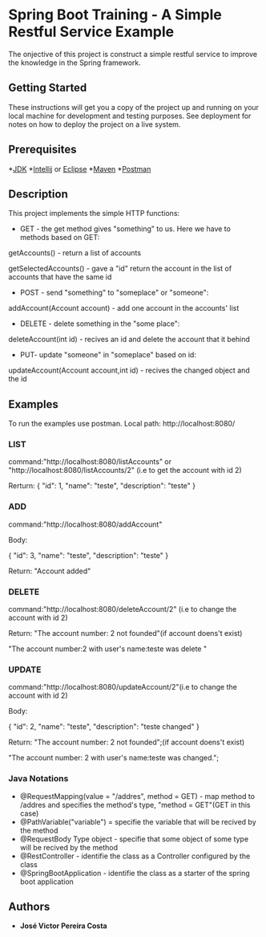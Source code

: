# Spring Boot Training - A Simple Restful Service Example

The onjective of this project is construct a simple restful service to improve the knowledge in the Spring framework.

## Getting Started

These instructions will get you a copy of the project up and running on your local machine for development and testing purposes. See deployment for notes on how to deploy the project on a live system.

## Prerequisites

*[JDK](http://www.oracle.com/technetwork/pt/java/javase/downloads/jdk8-downloads-2133151.html)
*[Intellij](https://www.jetbrains.com/idea/) or [Eclipse](http://www.eclipse.org)
*[Maven](https://maven.apache.org)
*[Postman](https://www.getpostman.com)

## Description

This project implements the simple HTTP functions:

* GET - the get method gives "something" to us. Here we have to methods based on GET:

getAccounts() - return a list of accounts

getSelectedAccounts() - gave a "id" return the account in the list of accounts that have the same id

* POST - send "something" to "someplace" or "someone":

addAccount(Account account) - add one account in the accounts' list

* DELETE - delete something in the "some place":

deleteAccount(int id) - recives an id and delete the account that it behind

* PUT- update "someone" in "someplace" based on id:

updateAccount(Account account,int id) - recives the changed object and the id


## Examples
To run the examples use postman. Local path: http://localhost:8080/

### LIST

command:"http://localhost:8080/listAccounts" or "http://localhost:8080/listAccounts/2" (i.e to get the account with id 2)

Rerturn:
{
	"id": 1,
	"name": "teste",
	"description": "teste"
}


### ADD

command:"http://localhost:8080/addAccount"

Body:

{
	"id": 3,
	"name": "teste",
	"description": "teste"
}

Return: 
"Account added"

### DELETE

command:"http://localhost:8080/deleteAccount/2" (i.e to change the account with id 2)

Return:
 "The account number: 2 not founded"(if account doens't exist)
        
 "The account number:2 with user's name:teste was delete "

### UPDATE

command:"http://localhost:8080/updateAccount/2"(i.e to change the account with id 2)

Body:

{
	"id": 2,
	"name": "teste",
	"description": "teste changed"
}


Return:
 "The account number: 2 not founded";(if account doens't exist)
       
 "The account number: 2 with user's name:teste was changed.";


### Java Notations

* @RequestMapping(value = "/addres", method = GET) - map method to /addres and specifies the method's type, "method = GET"(GET in this case) 
* @PathVariable("variable") = specifie the variable that will be recived by the method
* @RequestBody Type object - specifie that some object of some type will be recived by the method 
* @RestController - identifie the class as a Controller configured by the class
* @SpringBootApplication - identifie the class as a starter of the spring boot application

## Authors

* **José Victor Pereira Costa**  





